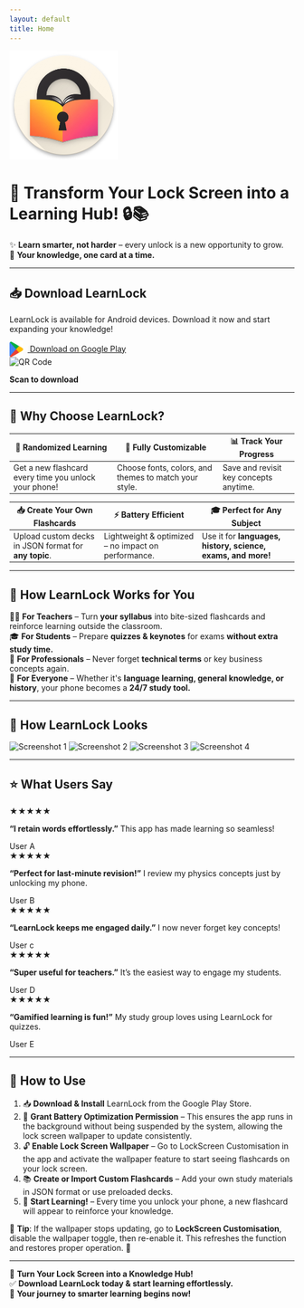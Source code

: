 ```yaml
---
layout: default
title: Home
---
```


![App Icon](assets/images/logo.png)

# 🚀 Transform Your Lock Screen into a Learning Hub! 🔒📚  
✨ **Learn smarter, not harder** – every unlock is a new opportunity to grow.  
🎯 **Your knowledge, one card at a time.**

---

## 📥 Download LearnLock

LearnLock is available for Android devices. Download it now and start expanding your knowledge!

<div class="cta-container">
  <a href="PLACEHOLDER_FOR_GOOGLE_PLAY_LINK" class="cta-button">
    <img src="assets/images/play-store.webp" alt="Play Store Icon" style="width: 24px; vertical-align: middle; margin-right: 8px;">
    Download on Google Play
  </a>
  <div class="qr-code">
    <img src="PLACEHOLDER_FOR_QR_CODE_IMAGE" alt="QR Code">
    <p><strong>Scan to download</strong></p>
  </div>
</div>

---

## 🌟 Why Choose LearnLock?

| 🔀 **Randomized Learning** | 🎨 **Fully Customizable** | 📊 **Track Your Progress** |
|---------------------------|------------------------|--------------------------|
| Get a new flashcard every time you unlock your phone! | Choose fonts, colors, and themes to match your style. | Save and revisit key concepts anytime. |

| 📥 **Create Your Own Flashcards** | ⚡ **Battery Efficient** | 🎓 **Perfect for Any Subject** |
|---------------------------------|------------------------|--------------------------|
| Upload custom decks in JSON format for **any topic**. | Lightweight & optimized – no impact on performance. | Use it for **languages, history, science, exams, and more!** |

---

## 🎯 How LearnLock Works for You  

👩‍🏫 **For Teachers** – Turn **your syllabus** into bite-sized flashcards and reinforce learning outside the classroom.  
🎓 **For Students** – Prepare **quizzes & keynotes** for exams **without extra study time.**  
🔬 **For Professionals** – Never forget **technical terms** or key business concepts again.  
🧠 **For Everyone** – Whether it's **language learning, general knowledge, or history**, your phone becomes a **24/7 study tool.**

---

## 📸 How LearnLock Looks

<div class="screenshots">
  <img src="PLACEHOLDER_FOR_SCREENSHOT_1" alt="Screenshot 1">
  <img src="PLACEHOLDER_FOR_SCREENSHOT_2" alt="Screenshot 2">
  <img src="PLACEHOLDER_FOR_SCREENSHOT_3" alt="Screenshot 3">
  <img src="PLACEHOLDER_FOR_SCREENSHOT_4" alt="Screenshot 4">
</div>

---

## ⭐ What Users Say

  <div class="testimonials">
    <div class="testimonial-card">
    <div class="testimonial-stars">
        <span class="star">★</span><span class="star">★</span><span class="star">★</span><span class="star">★</span><span class="star">★</span>
    </div>
    <p class="testimonial-text"><strong>“I retain words effortlessly.”</strong> This app has made learning so seamless!</p>
    <span class="testimonial-name">User A</span>
    </div>
    <div class="testimonial-card">
    <div class="testimonial-stars">
        <span class="star">★</span><span class="star">★</span><span class="star">★</span><span class="star">★</span><span class="star-empty">★</span>
    </div>      
    <p class="testimonial-text"><strong>“Perfect for last-minute revision!”</strong> I review my physics concepts just by unlocking my phone.</p>
        <span class="testimonial-name">User B</span>
    </div>
    <div class="testimonial-card">
    <div class="testimonial-stars">
        <span class="star">★</span><span class="star">★</span><span class="star">★</span><span class="star">★</span><span class="star">★</span>
    </div>      
    <p class="testimonial-text"> <strong>“LearnLock keeps me engaged daily.”</strong> I now never forget key concepts!</p>
        <span class="testimonial-name">User c</span>
    </div>
    <div class="testimonial-card">
      <div class="testimonial-stars">
        <span class="star">★</span><span class="star">★</span><span class="star">★</span><span class="star">★</span><span class="star">★</span>
    </div>
      <p class="testimonial-text"><strong>“Super useful for teachers.”</strong> It’s the easiest way to engage my students.</p>
        <span class="testimonial-name">User D</span>
    </div>
    <div class="testimonial-card">
    <div class="testimonial-stars">
        <span class="star">★</span><span class="star">★</span><span class="star">★</span><span class="star">★</span><span class="star-empty">★</span>
    </div>      
    <p class="testimonial-text"><strong>“Gamified learning is fun!”</strong> My study group loves using LearnLock for quizzes.</p>
        <span class="testimonial-name">User E</span>
    </div>
</div>

---

## 🔧 How to Use

1. 📥 **Download & Install** LearnLock from the Google Play Store.
2. 🔋 **Grant Battery Optimization Permission** – This ensures the app runs in the background without being suspended by the system, allowing the lock screen wallpaper to update consistently.
3. 🔓 **Enable Lock Screen Wallpaper** – Go to LockScreen Customisation in the app and activate the wallpaper feature to start seeing flashcards on your lock screen.
4. 📚 **Create or Import Custom Flashcards** – Add your own study materials in JSON format or use preloaded decks.
5. 🚀 **Start Learning!** – Every time you unlock your phone, a new flashcard will appear to reinforce your knowledge.

📌 **Tip**: If the wallpaper stops updating, go to **LockScreen Customisation**, disable the wallpaper toggle, then re-enable it. This refreshes the function and restores proper operation. 🚀

---

🚀 **Turn Your Lock Screen into a Knowledge Hub!**  
✅ **Download LearnLock today & start learning effortlessly.**  
🎯 **Your journey to smarter learning begins now!**
